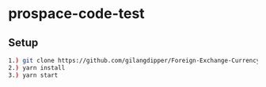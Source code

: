 # prospace-code-test

## Setup

``` bash
1.) git clone https://github.com/gilangdipper/Foreign-Exchange-Currency-App.git
2.) yarn install
3.) yarn start

```